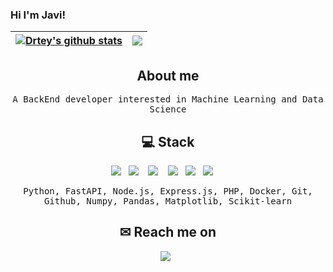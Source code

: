 ### Hi I'm Javi!

| <a href="https://github.com/anuraghazra/github-readme-stats"><img align="center" src="https://github-readme-stats.vercel.app/api?username=Drtey&show_icons=true&include_all_commits=true&theme=dark&hide_border=true" alt="Drtey's github stats" /></a> | <a href="https://github.com/anuraghazra/github-readme-stats"><img align="center" src="https://github-readme-stats.vercel.app/api/top-langs/?username=Drtey&layout=compact&theme=dark&hide_border=true" /></a> |
| ------------- | ------------- |

<h2 align="center"> About me </h2>
<p align="center">
  <samp>A BackEnd developer interested in Machine Learning and Data Science
  <br>
</p>

<h2 align="center">💻 Stack</h2>
<p align="center">
  <img src="https://img.shields.io/badge/node.js-6DA55F?style=for-the-badge&logo=node.js&logoColor=white" />&nbsp;&nbsp;
  <img src="https://img.shields.io/badge/python-3670A0?style=for-the-badge&logo=python&logoColor=ffdd54" />&nbsp;&nbsp;&nbsp;
  <img src="https://img.shields.io/badge/FastAPI-005571?style=for-the-badge&logo=fastapi" />&nbsp;&nbsp;&nbsp;
  <img src="https://img.shields.io/badge/pandas-%23150458.svg?style=for-the-badge&logo=pandas&logoColor=white" />&nbsp;&nbsp;
  <img src="https://img.shields.io/badge/Plotly-%233F4F75.svg?style=for-the-badge&logo=plotly&logoColor=white" />&nbsp;&nbsp;
  <img src="https://img.shields.io/badge/scikit--learn-%23F7931E.svg?style=for-the-badge&logo=scikit-learn&logoColor=white" />&nbsp;&nbsp;
  <! –– <img src="https://img.shields.io/badge/TensorFlow-%23FF6F00.svg?style=for-the-badge&logo=TensorFlow&logoColor=white" />&nbsp;&nbsp;
  
</p>
<p align="center"><samp>Python, FastAPI, Node.js, Express.js, PHP, Docker, Git, Github, Numpy, Pandas, Matplotlib, Scikit-learn</p>

<h2  align="center">✉ Reach me on</h2>
<p align="center">
  &nbsp;&nbsp;<a target="_blank"href="https://www.linkedin.com/in/javier-garcia-garcia-b92694200/"><img src="https://img.shields.io/badge/linkedin-%230077B5.svg?&style=for-the-badge&logo=linkedin&logoColor=white" /></a>&nbsp;&nbsp;&nbsp;&nbsp;
</p>
